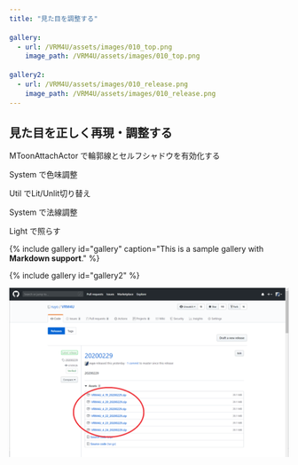 ```yaml
---
title: "見た目を調整する"

gallery:
  - url: /VRM4U/assets/images/010_top.png
    image_path: /VRM4U/assets/images/010_top.png

gallery2:
  - url: /VRM4U/assets/images/010_release.png
    image_path: /VRM4U/assets/images/010_release.png
---
```


## 見た目を正しく再現・調整する

MToonAttachActor で輪郭線とセルフシャドウを有効化する

System で色味調整

Util でLit/Unlit切り替え

System で法線調整

Light で照らす

{% include gallery id="gallery" caption="This is a sample gallery with **Markdown support**." %}

{% include gallery id="gallery2" %}

[![](./assets/images/010_release.png)](./assets/images/010_release.png)
